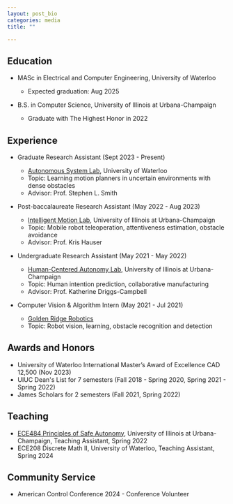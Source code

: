 ```yaml
---
layout: post_bio
categories: media
title: ""

---
```


## Education

* MASc in Electrical and Computer Engineering, University of Waterloo
    * Expected graduation: Aug 2025

* B.S. in Computer Science, University of Illinois at Urbana-Champaign
    * Graduate with The Highest Honor in 2022

## Experience

* Graduate Research Assistant (Sept 2023 - Present)
    * [Autonomous System Lab](https://uwaterloo.ca/autonomous-systems-lab/), University of Waterloo
    * Topic: Learning motion planners in uncertain environments with dense obstacles
    * Advisor: Prof. Stephen L. Smith
 
* Post-baccalaureate Research Assistant (May 2022 - Aug 2023)
    * [Intelligent Motion Lab](https://motion.cs.illinois.edu/), University of Illinois at Urbana-Champaign
    * Topic: Mobile robot teleoperation, attentiveness estimation, obstacle avoidance
    * Advisor: Prof. Kris Hauser
      
* Undergraduate Research Assistant (May 2021 - May 2022)
    * [Human-Centered Autonomy Lab](https://thehcalab.web.illinois.edu/), University of Illinois at Urbana-Champaign
    * Topic: Human intention prediction, collaborative manufacturing
    * Advisor: Prof. Katherine Driggs-Campbell
      
* Computer Vision & Algorithm Intern (May 2021 - Jul 2021)
     * [Golden Ridge Robotics](https://goldenridge.cn/)
     * Topic: Robot vision, learning, obstacle recognition and detection

## Awards and Honors

* University of Waterloo International Master’s Award of Excellence CAD 12,500 (Nov 2023)
* UIUC Dean's List for 7 semesters (Fall 2018 - Spring 2020, Spring 2021 - Spring 2022)
* James Scholars for 2 semesters (Fall 2021, Spring 2022)

## Teaching

* [ECE484 Principles of Safe Autonomy](https://publish.illinois.edu/safe-autonomy/), University of Illinois at Urbana-Champaign, Teaching Assistant, Spring 2022
* ECE208 Discrete Math II, University of Waterloo, Teaching Assistant, Spring 2024

## Community Service
* American Control Conference 2024 - Conference Volunteer
